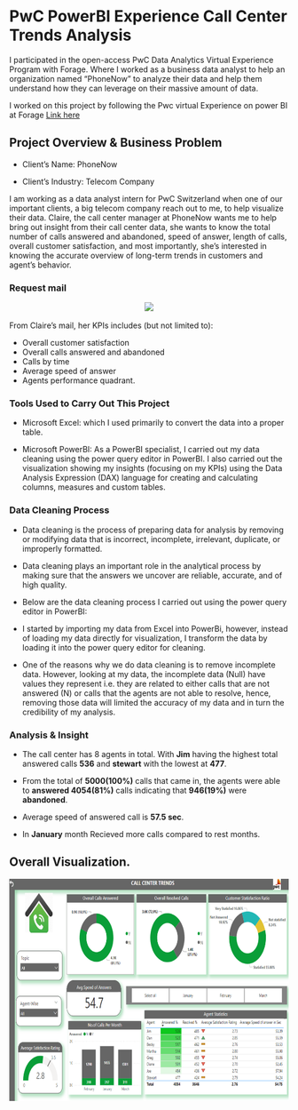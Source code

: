 # PwC PowerBI Experience Call Center Trends Analysis

I participated in the open-access PwC Data Analytics Virtual Experience Program with Forage. Where I worked as a business data analyst to help an organization named “PhoneNow” to analyze their data and help them understand how they can leverage on their massive amount of data.

I worked on this project by following the Pwc virtual Experience on power BI at Forage [Link here](https://www.theforage.com/virtual-internships/prototype/a87GpgE6tiku7q3gu/Power%20BI%20in%20Data%20Analytics?ref=4waMNg8ejozso67A7)

## Project Overview & Business Problem

- Client’s Name: PhoneNow

- Client’s Industry: Telecom Company

I am working as a data analyst intern for PwC Switzerland when one of our important clients, a big telecom company reach out to me, to help visualize their data. Claire, the call center manager at PhoneNow wants me to help bring out insight from their call center data, she wants to know the total number of calls answered and abandoned, speed of answer, length of calls, overall customer satisfaction, and most importantly, she’s interested in knowing the accurate overview of long-term trends in customers and agent’s behavior.

### Request mail

<p align="center">
    <img src='https://github.com/rajeshkumar1312/PwC-PowerBI-Experience-01-Call-Center-Trends-Analysis./blob/main/Pwc%20call%20centre%20Email%20image.png' height="400">
</p>

From Claire’s mail, her KPIs includes (but not limited to):

- Overall customer satisfaction
- Overall calls answered and abandoned
- Calls by time
- Average speed of answer
- Agents performance quadrant.

### Tools Used to Carry Out This Project

- Microsoft Excel: which I used primarily to convert the data into a proper table.

- Microsoft PowerBI: As a PowerBI specialist, I carried out my data cleaning using the power query editor in PowerBI. I also carried out the visualization showing my insights (focusing on my KPIs) using the Data Analysis Expression (DAX) language for creating and calculating columns, measures and custom tables.

### Data Cleaning Process

- Data cleaning is the process of preparing data for analysis by removing or modifying data that is incorrect, incomplete, irrelevant, duplicate, or improperly formatted.

- Data cleaning plays an important role in the analytical process by making sure that the answers we uncover are reliable, accurate, and of high quality.

- Below are the data cleaning process I carried out using the power query editor in PowerBI:

- I started by importing my data from Excel into PowerBi, however, instead of loading my data directly for visualization, I transform the data by loading it into the power query editor for cleaning.

- One of the reasons why we do data cleaning is to remove incomplete data. However, looking at my data, the incomplete data (Null) have values they represent i.e. they are related to either calls that are not answered (N) or calls that the agents are not able to resolve, hence, removing those data will limited the accuracy of my data and in turn the credibility of my analysis.
  
### Analysis & Insight

- The call center has 8 agents in total. With **Jim** having the highest total answered calls **536** and **stewart** with the lowest at **477**.

- From the total of **5000(100%)** calls that came in, the agents were able to **answered 4054(81%)** calls indicating that **946(19%)** were **abandoned**.
  
- Average speed of answered call is **57.5 sec**.

- In **January** month Recieved more calls compared to rest months.

  
## Overall Visualization.

<p align="center">
    <img src='https://github.com/Manojkumar0715/PWC-Call-Center-Trend-Analysis/blob/main/Call%20Center%20Trend%20Analysis.png' height="400">
</p>
